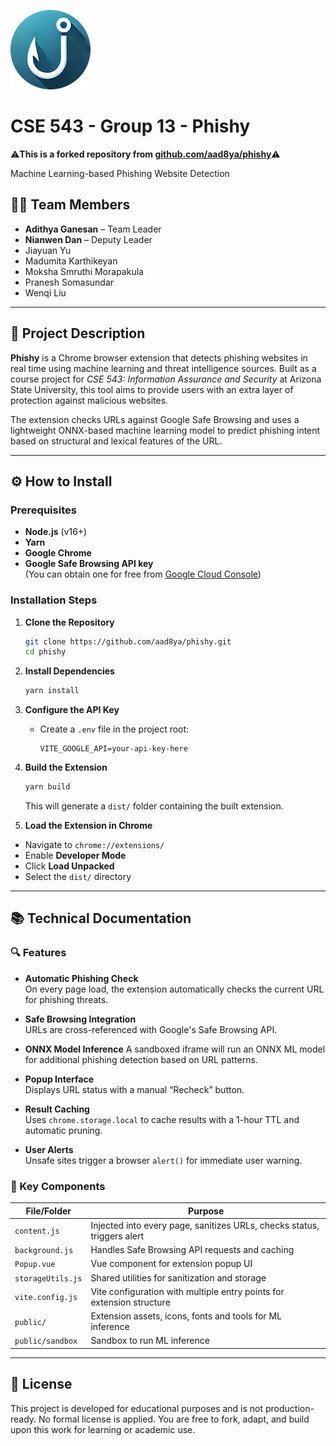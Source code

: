 ![Phishy Logo](public/icons/phishy-128.png)

# CSE 543 - Group 13 - Phishy  
⚠️**This is a forked repository from [github.com/aad8ya/phishy](https://github.com/aad8ya/phishy)**⚠️

Machine Learning-based Phishing Website Detection

## 🧑‍💻 Team Members

- **Adithya Ganesan** – Team Leader  
- **Nianwen Dan** – Deputy Leader  
- Jiayuan Yu  
- Madumita Karthikeyan  
- Moksha Smruthi Morapakula  
- Pranesh Somasundar  
- Wenqi Liu  

---

## 🧠 Project Description

**Phishy** is a Chrome browser extension that detects phishing websites in real time using machine learning and threat intelligence sources. Built as a course project for *CSE 543: Information Assurance and Security* at Arizona State University, this tool aims to provide users with an extra layer of protection against malicious websites.  

The extension checks URLs against Google Safe Browsing and uses a lightweight ONNX-based machine learning model to predict phishing intent based on structural and lexical features of the URL.

---

## ⚙️ How to Install

### Prerequisites

- **Node.js** (v16+)
- **Yarn**
- **Google Chrome**
- **Google Safe Browsing API key**  
  (You can obtain one for free from [Google Cloud Console](https://console.cloud.google.com/apis/library/safebrowsing.googleapis.com))

### Installation Steps

1. **Clone the Repository**

   ```bash
   git clone https://github.com/aad8ya/phishy.git
   cd phishy
   ```

2. **Install Dependencies**

   ```bash
   yarn install
   ```

3. **Configure the API Key**

   - Create a `.env` file in the project root:

     ```
     VITE_GOOGLE_API=your-api-key-here
     ```

4. **Build the Extension**

   ```bash
   yarn build
   ```
   This will generate a `dist/` folder containing the built extension.



5. **Load the Extension in Chrome**

- Navigate to `chrome://extensions/`
- Enable **Developer Mode**
- Click **Load Unpacked**
- Select the `dist/` directory

---

## 📚 Technical Documentation

### 🔍 Features

- **Automatic Phishing Check**  
  On every page load, the extension automatically checks the current URL for phishing threats.

- **Safe Browsing Integration**  
  URLs are cross-referenced with Google's Safe Browsing API.

- **ONNX Model Inference** 
  A sandboxed iframe will run an ONNX ML model for additional phishing detection based on URL patterns.

- **Popup Interface**  
  Displays URL status with a manual “Recheck” button.

- **Result Caching**  
  Uses `chrome.storage.local` to cache results with a 1-hour TTL and automatic pruning.

- **User Alerts**  
  Unsafe sites trigger a browser `alert()` for immediate user warning.

### 🧩 Key Components

| File/Folder            | Purpose                                                                 |
|------------------------|-------------------------------------------------------------------------|
| `content.js`           | Injected into every page, sanitizes URLs, checks status, triggers alert |
| `background.js`        | Handles Safe Browsing API requests and caching                          |
| `Popup.vue`            | Vue component for extension popup UI                                    |
| `storageUtils.js`      | Shared utilities for sanitization and storage                           |
| `vite.config.js`       | Vite configuration with multiple entry points for extension structure   |
| `public/`              | Extension assets, icons, fonts and tools for ML inference               |
| `public/sandbox`       | Sandbox to run ML inference                                             |

---

## 📄 License

This project is developed for educational purposes and is not production-ready. No formal license is applied. You are free to fork, adapt, and build upon this work for learning or academic use.
